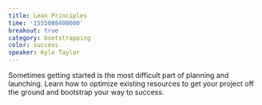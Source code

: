 ```yaml
---
title: Lean Principles
time: '1555088400000'
breakout: true
category: bootstrapping
color: success
speaker: Kyle Taylor
---
```

Sometimes getting started is the most difficult part of planning and launching. Learn how to optimize existing resources to get your project off the ground and bootstrap your way to success.
